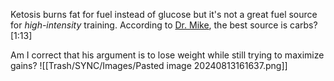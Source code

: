 
Ketosis burns fat for fuel instead of glucose but it's not a great fuel source for *high-intensity* training. According to [Dr. Mike](https://www.youtube.com/watch?v=ot8Q8YceRNo&t=72s), the best source is carbs? [1:13]

Am I correct that his argument is to lose weight while still trying to maximize gains?
![[Trash/SYNC/Images/Pasted image 20240813161637.png]]
